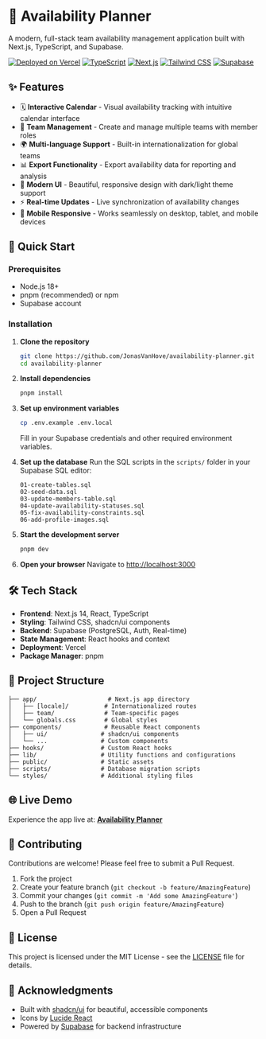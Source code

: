 # 📅 Availability Planner

A modern, full-stack team availability management application built with Next.js, TypeScript, and Supabase.

[![Deployed on Vercel](https://img.shields.io/badge/Deployed%20on-Vercel-black?style=for-the-badge&logo=vercel)](https://vercel.com/jonasvh39-gmailcoms-projects/v0-full-stack-availability-planner)
[![TypeScript](https://img.shields.io/badge/TypeScript-007ACC?style=for-the-badge&logo=typescript&logoColor=white)](https://www.typescriptlang.org/)
[![Next.js](https://img.shields.io/badge/Next.js-000000?style=for-the-badge&logo=nextdotjs&logoColor=white)](https://nextjs.org/)
[![Tailwind CSS](https://img.shields.io/badge/Tailwind_CSS-38B2AC?style=for-the-badge&logo=tailwind-css&logoColor=white)](https://tailwindcss.com/)
[![Supabase](https://img.shields.io/badge/Supabase-3ECF8E?style=for-the-badge&logo=supabase&logoColor=white)](https://supabase.com/)

## ✨ Features

- 🗓️ **Interactive Calendar** - Visual availability tracking with intuitive calendar interface
- 👥 **Team Management** - Create and manage multiple teams with member roles
- 🌍 **Multi-language Support** - Built-in internationalization for global teams
- 📊 **Export Functionality** - Export availability data for reporting and analysis
- 🎨 **Modern UI** - Beautiful, responsive design with dark/light theme support
- ⚡ **Real-time Updates** - Live synchronization of availability changes
- 📱 **Mobile Responsive** - Works seamlessly on desktop, tablet, and mobile devices

## 🚀 Quick Start

### Prerequisites

- Node.js 18+ 
- pnpm (recommended) or npm
- Supabase account

### Installation

1. **Clone the repository**
   ```bash
   git clone https://github.com/JonasVanHove/availability-planner.git
   cd availability-planner
   ```

2. **Install dependencies**
   ```bash
   pnpm install
   ```

3. **Set up environment variables**
   ```bash
   cp .env.example .env.local
   ```
   Fill in your Supabase credentials and other required environment variables.

4. **Set up the database**
   Run the SQL scripts in the `scripts/` folder in your Supabase SQL editor:
   ```
   01-create-tables.sql
   02-seed-data.sql
   03-update-members-table.sql
   04-update-availability-statuses.sql
   05-fix-availability-constraints.sql
   06-add-profile-images.sql
   ```

5. **Start the development server**
   ```bash
   pnpm dev
   ```

6. **Open your browser**
   Navigate to [http://localhost:3000](http://localhost:3000)

## 🛠️ Tech Stack

- **Frontend**: Next.js 14, React, TypeScript
- **Styling**: Tailwind CSS, shadcn/ui components
- **Backend**: Supabase (PostgreSQL, Auth, Real-time)
- **State Management**: React hooks and context
- **Deployment**: Vercel
- **Package Manager**: pnpm

## 📁 Project Structure

```
├── app/                    # Next.js app directory
│   ├── [locale]/          # Internationalized routes
│   ├── team/              # Team-specific pages
│   └── globals.css        # Global styles
├── components/            # Reusable React components
│   ├── ui/               # shadcn/ui components
│   └── ...               # Custom components
├── hooks/                # Custom React hooks
├── lib/                  # Utility functions and configurations
├── public/               # Static assets
├── scripts/              # Database migration scripts
└── styles/               # Additional styling files
```

## 🌐 Live Demo

Experience the app live at: **[Availability Planner](https://vercel.com/jonasvh39-gmailcoms-projects/v0-full-stack-availability-planner)**

## 🤝 Contributing

Contributions are welcome! Please feel free to submit a Pull Request.

1. Fork the project
2. Create your feature branch (`git checkout -b feature/AmazingFeature`)
3. Commit your changes (`git commit -m 'Add some AmazingFeature'`)
4. Push to the branch (`git push origin feature/AmazingFeature`)
5. Open a Pull Request

## 📄 License

This project is licensed under the MIT License - see the [LICENSE](LICENSE) file for details.

## 🙏 Acknowledgments

- Built with [shadcn/ui](https://ui.shadcn.com/) for beautiful, accessible components
- Icons by [Lucide React](https://lucide.dev/)
- Powered by [Supabase](https://supabase.com/) for backend infrastructure
